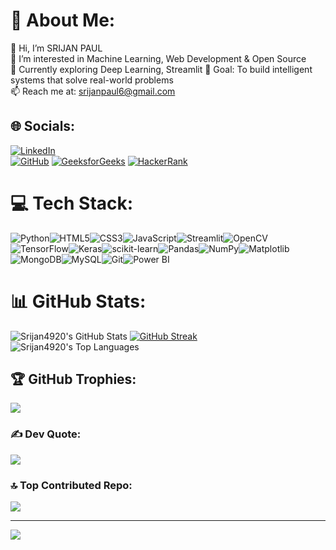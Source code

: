 # 💫 About Me:
👋 Hi, I’m SRIJAN PAUL  
👀 I’m interested in Machine Learning, Web Development & Open Source  
🌱 Currently exploring Deep Learning, Streamlit
🎯 Goal: To build intelligent systems that solve real-world problems  
📫 Reach me at: srijanpaul6@gmail.com

## 🌐 Socials:
[![LinkedIn](https://img.shields.io/badge/LinkedIn-%230077B5.svg?logo=linkedin&logoColor=white)](https://www.linkedin.com/in/srijan-paul-58bb24292/)  
[![GitHub](https://img.shields.io/badge/GitHub-%23121011.svg?logo=github&logoColor=white)](https://github.com/Srijan4920)
[![GeeksforGeeks](https://img.shields.io/badge/GeeksforGeeks-%2317682C.svg?logo=geeksforgeeks&logoColor=white)](https://www.geeksforgeeks.org/user/srijanyzsy/)
[![HackerRank](https://img.shields.io/badge/HackerRank-%2359A53A.svg?logo=hackerrank&logoColor=white)](https://www.hackerrank.com/profile/srijanpaul6)

# 💻 Tech Stack:
![Python](https://img.shields.io/badge/python-3670A0?style=plastic&logo=python&logoColor=ffdd54)![HTML5](https://img.shields.io/badge/html5-%23E34F26.svg?style=plastic&logo=html5&logoColor=white)![CSS3](https://img.shields.io/badge/css3-%231572B6.svg?style=plastic&logo=css3&logoColor=white)![JavaScript](https://img.shields.io/badge/javascript-%23323330.svg?style=plastic&logo=javascript&logoColor=%23F7DF1E)![Streamlit](https://img.shields.io/badge/streamlit-%23FF4B4B.svg?style=plastic&logo=streamlit&logoColor=white)![OpenCV](https://img.shields.io/badge/opencv-%23white.svg?style=plastic&logo=opencv&logoColor=white)![TensorFlow](https://img.shields.io/badge/TensorFlow-%23FF6F00.svg?style=plastic&logo=TensorFlow&logoColor=white)![Keras](https://img.shields.io/badge/Keras-%23D00000.svg?style=plastic&logo=Keras&logoColor=white)![scikit-learn](https://img.shields.io/badge/scikit--learn-%23F7931E.svg?style=plastic&logo=scikit-learn&logoColor=white)![Pandas](https://img.shields.io/badge/pandas-%23150458.svg?style=plastic&logo=pandas&logoColor=white)![NumPy](https://img.shields.io/badge/numpy-%23013243.svg?style=plastic&logo=numpy&logoColor=white)![Matplotlib](https://img.shields.io/badge/Matplotlib-%23ffffff.svg?style=plastic&logo=Matplotlib&logoColor=black)![MongoDB](https://img.shields.io/badge/MongoDB-%234ea94b.svg?style=plastic&logo=mongodb&logoColor=white)![MySQL](https://img.shields.io/badge/mysql-4479A1.svg?style=plastic&logo=mysql&logoColor=white)![Git](https://img.shields.io/badge/git-%23F05033.svg?style=plastic&logo=git&logoColor=white)![Power BI](https://img.shields.io/badge/Power_BI-F2C811?style=plastic&logo=powerbi&logoColor=black)


# 📊 GitHub Stats:
![Srijan4920's GitHub Stats](https://github-readme-stats.vercel.app/api?username=Srijan4920&theme=neon&hide_border=true&include_all_commits=true&count_private=true)
[![GitHub Streak](https://github-readme-streak-stats.herokuapp.com?user=Srijan4920&theme=blue-green_border=true&mode=weekly)](https://git.io/streak-stats)
![Srijan4920's Top Languages](https://github-readme-stats.vercel.app/api/top-langs/?username=Srijan4920&theme=neon&hide_border=true&layout=compact)



## 🏆 GitHub Trophies:
![](https://github-profile-trophy.vercel.app/?username=Srijan4920&theme=tokyonight&no-frame=true&margin-w=4)

### ✍️ Dev Quote:
![](https://quotes-github-readme.vercel.app/api?type=horizontal&theme=light)

### 🔝 Top Contributed Repo:
![](https://github-contributor-stats.vercel.app/api?username=Srijan4920&limit=5&theme=neon&combine_all_yearly_contributions=true)

---
[![](https://visitcount.itsvg.in/api?id=srijanpaul&icon=8&color=6)](https://visitcount.itsvg.in)

<!-- Designed using GPRM (https://gprm.itsvg.in) -->
